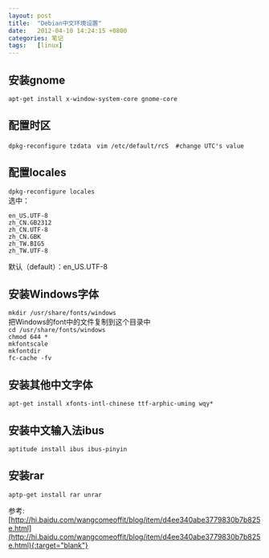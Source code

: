 ```yaml
---
layout: post
title:  "Debian中文环境设置"
date:   2012-04-10 14:24:15 +0800
categories: 笔记
tags:   [linux]
---
```

## 安装gnome
`apt-get install x-window-system-core gnome-core`

## 配置时区
`dpkg-reconfigure tzdata `
`vim /etc/default/rcS  #change UTC's value`

## 配置locales
`dpkg-reconfigure locales`          
选中：  
       
    en_US.UTF-8
    zh_CN.GB2312
    zh_CN.UTF-8
    zh_CN.GBK
    zh_TW.BIG5
    zh_TW.UTF-8
    
默认（default）：en_US.UTF-8

## 安装Windows字体
`mkdir /usr/share/fonts/windows`            
把Windows的font中的文件复制到这个目录中               
`cd /usr/share/fonts/windows`           
`chmod 644 *`           
`mkfontscale `          
`mkfontdir`         
`fc-cache -fv`          

## 安装其他中文字体
`apt-get install xfonts-intl-chinese ttf-arphic-uming wqy* `

## 安装中文输入法ibus
`aptitude install ibus ibus-pinyin`

## 安装rar
`aptp-get install rar unrar`


参考:         
[http://hi.baidu.com/wangcomeoffit/blog/item/d4ee340abe3779830b7b825e.html](http://hi.baidu.com/wangcomeoffit/blog/item/d4ee340abe3779830b7b825e.html){:target="blank"}